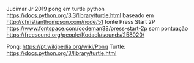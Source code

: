 Jucimar Jr 2019 
pong em turtle python https://docs.python.org/3.3/library/turtle.html
baseado em http://christianthompson.com/node/51
fonte Press Start 2P https://www.fontspace.com/codeman38/press-start-2p
som pontuação https://freesound.org/people/Kodack/sounds/258020/

Pong: https://pt.wikipedia.org/wiki/Pong
Turtle: https://docs.python.org/3/library/turtle.html

